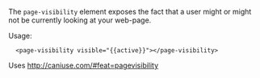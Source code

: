 The `page-visibility` element exposes the fact that a user might or might not be currently looking at your web-page.

Usage:

```
  <page-visibility visible="{{active}}"></page-visibility>
```

Uses http://caniuse.com/#feat=pagevisibility